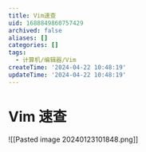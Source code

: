 ```yaml
---
title: Vim速查
uid: 1688849860757429
archived: false
aliases: []
categories: []
tags:
  - 计算机/编辑器/Vim
createTime: '2024-04-22 10:48:19'
updateTime: '2024-04-22 10:48:19'
---
```


# Vim 速查

![[Pasted image 20240123101848.png]]
